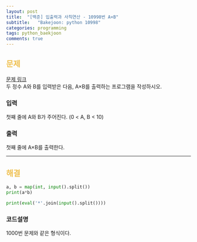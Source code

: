 ```yaml
---
layout: post
title:  "[백준] 입출력과 사칙연산 - 10998번 A×B"
subtitle:   "Bakejoon: python 10998"
categories: programming
tags: python_baekjoon
comments: true
---
```

##  <font color = "#EFC050"> 문제 </font>    
[문제 링크](https://www.acmicpc.net/problem/10998) <br>
두 정수 A와 B를 입력받은 다음, A×B를 출력하는 프로그램을 작성하시오.

### 입력
첫째 줄에 A와 B가 주어진다. (0 < A, B < 10)

###  출력
첫째 줄에 A×B를 출력한다.

--------

##  <font color = "#EFC050"> 해결 </font>  
```python
a, b = map(int, input().split())
print(a*b)
```

```python
print(eval('*'.join(input().split())))
```

### 코드설명
1000번 문제와 같은 형식이다.
